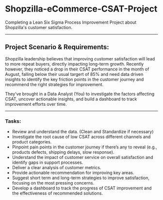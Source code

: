 # Shopzilla-eCommerce-CSAT-Project
Completing a Lean Six Sigma Process Improvement Project about Shopzilla's customer satisfaction.
***


## Project Scenario & Requirements:

Shopzilla leadership believes that improving customer satisfaction will lead to more repeat buyers, directly impacting long-term growth. Recently however, they noticed a drop in their CSAT performance in the month of August, falling below their usual targert of 85% and need data driven insights to identify the key friction points in the customer journey and recommend the right strategies for improvement.

They’ve brought in a Data Analyst (You) to investigate the factors affecting CSAT, uncover actionable insights, and build a dashboard to track improvement efforts over time.

-----

### Tasks:
- Review and understand the data. (Clean and Standardize if necessary)
- Investigate the root cause of low CSAT across different channels and product categories.
- Pinpoint pain points in the customer journey if there’s any to reveal (e.g., products defects, shipping delays, slow response).
- Understand the impact of customer service on overall satisfaction and identify gaps in support processes.
- Deliver a clear analysis of customer metrics.
- Provide actionable recommendation for improving key areas.
- Suggest short term and long-term strategies to improve satisfaction, focusing on the most pressing concerns.
- Develop a dashboard to track the progress of CSAT improvement and the effectiveness of recommended solutions.
